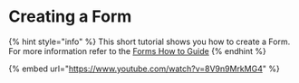 # Creating a Form

{% hint style="info" %}
This short tutorial shows you how to create a Form.  For more information refer to the [Forms How to Guide](broken-reference)
{% endhint %}

{% embed url="https://www.youtube.com/watch?v=8V9n9MrkMG4" %}
